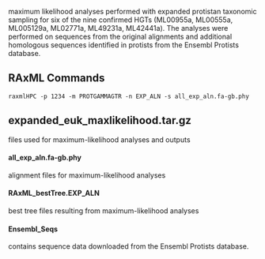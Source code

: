 maximum likelihood analyses performed with expanded protistan taxonomic sampling for six of the nine confirmed HGTs (ML00955a, ML00555a, ML005129a, ML02771a, ML49231a, ML42441a). The analyses were performed on sequences from the original alignments and additional homologous sequences identified in protists from the Ensembl Protists database.

## RAxML Commands
`raxmlHPC -p 1234 -m PROTGAMMAGTR -n EXP_ALN -s all_exp_aln.fa-gb.phy`

## expanded_euk_maxlikelihood.tar.gz
files used for maximum-likelihood analyses and outputs

#### all_exp_aln.fa-gb.phy
alignment files for maximum-likelihood analyses

#### RAxML_bestTree.EXP_ALN
best tree files resulting from maximum-likelihood analyses

#### Ensembl_Seqs 
contains sequence data downloaded from the Ensembl Protists database. 

